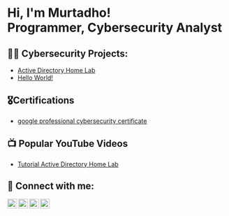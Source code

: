 <h1>Hi, I'm Murtadho! <br/><a>Programmer</a>, <a>Cybersecurity Analyst</a>

<h2>👨‍💻 Cybersecurity Projects:</h2>

  - [Active Directory Home Lab](https://coursera.org/share/87ea07d95caf7e6be8376ad45dd6c954)
  - [Hello World!](https://coursera.org/share/87ea07d95caf7e6be8376ad45dd6c954)

<h2>🎖️Certifications</h2>

- [google professional cybersecurity certificate](https://coursera.org/share/87ea07d95caf7e6be8376ad45dd6c954)




<h2>📺 Popular YouTube Videos</h2>

- [Tutorial Active Directory Home Lab](https://coursera.org/share/87ea07d95caf7e6be8376ad45dd6c954)

<h2> 🤳 Connect with me:</h2>

[<img align="left" alt="JoshMadakor | YouTube" width="22px" src="https://cdn.jsdelivr.net/npm/simple-icons@v3/icons/youtube.svg" />][youtube]
[<img align="left" alt="JoshMadakor | Twitter" width="22px" src="https://cdn.jsdelivr.net/npm/simple-icons@v3/icons/twitter.svg" />][twitter]
[<img align="left" alt="JoshMadakor | LinkedIn" width="22px" src="https://cdn.jsdelivr.net/npm/simple-icons@v3/icons/linkedin.svg" />][linkedin]
[<img align="left" alt="JoshMadakor | Instagram" width="22px" src="https://cdn.jsdelivr.net/npm/simple-icons@v3/icons/instagram.svg" />][instagram]

[twitter]: https://coursera.org/share/87ea07d95caf7e6be8376ad45dd6c954
[youtube]: https://coursera.org/share/87ea07d95caf7e6be8376ad45dd6c954
[instagram]: https://coursera.org/share/87ea07d95caf7e6be8376ad45dd6c954
[linkedin]: https://coursera.org/share/87ea07d95caf7e6be8376ad45dd6c954

<!--
**joshmadakor1/joshmadakor1** is a ✨ _special_ ✨ repository because its `README.md` (this file) appears on your GitHub profile.

Here are some ideas to get you started:

- 🔭 I’m currently working on ...
- 🌱 I’m currently learning ...
- 👯 I’m looking to collaborate on ...
- 🤔 I’m looking for help with ...
- 💬 Ask me about ...
- 📫 How to reach me: ...
- 😄 Pronouns: ...
- ⚡ Fun fact: ...
-->

